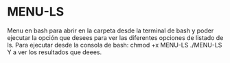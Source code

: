 # MENU-LS
Menu en bash para abrir en la carpeta desde la terminal de bash y poder ejecutar la opción que desees para ver las diferentes opciones de listado de ls.
Para ejecutar desde la consola de bash:
chmod +x MENU-LS
./MENU-LS
Y a ver los resultados que deees.
